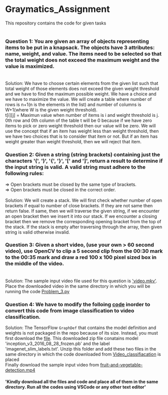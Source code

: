 # Graymatics_Assignment
This repository contains the code for given tasks<br>
<br>
### Question 1: You are given an array of objects representing items to be put in a knapsack. The objects have 3 attributes: name, weight, and value. The items need to be selected so that the total weight does not exceed the maximum weight and the value is maximized.<br><br>
Solution: We have to choose certain elements from the given list such that total weight of those elements does not exceed the given weight threshold and we have to find the maximum possible weight. We have a choice and we have to maximize the value. We will create a table where number of rows is n+1(n is the elements in the list) and number of columns is W+1(where W is the given weight threshold). <br>
t[i][j] = Maximun value when number of items is i and weight threshold is j.<br>
0th row and 0th column of the table t will be 0 because if we have zero items to pick or zero weight threshold then our value will be zero.
We will use the concept that if an item has weight less than weight threshold, then we have two choices that is to consider that item or not. But if an item has weight greater than weight threshold, then we will reject that item.<br>

### Question 2: Given a string (string brackets) containing just the characters '(', ')', '{', '}', '[' and ']', return a result to determine if the input string is valid. A valid string must adhere to the following rules:<br>
=> Open brackets must be closed by the same type of brackets.<br>
=> Open brackets must be closed in the correct order.<br><br>
Solution: We will create a stack. We will first check whether number of open brackets if equal to number of close brackets. If they are not same then return false. If same, then we will traverse the given string, if we encounter an open bracket then we insert it into our stack. If we encounter a closing bracket then we remove the corresponding opening bracket from the top of the stack. If the stack is empty after traversing through the array, then given string is valid otherwise invalid.

### Question 3: Given a short video, (use your own > 60 second video), use OpenCV to clip a 5 second clip from the 00:30 mark to the 00:35 mark and draw a red 100 x 100 pixel sized box in the middle of the video.<br><br>
Solution: The sample input video file used for this question is ['video.mkv'](https://github.com/anoushka-sahay/Graymatics_Assignment/blob/main/video.mkv). Place the downloaded video in the same directory in which you will be running the code [Problem_3.py](https://github.com/anoushka-sahay/Graymatics_Assignment/blob/main/Problem_3.py) 

### Question 4: We have to modify the folloing [code](https://github.com/tensorflow/tensorflow/blob/master/tensorflow/examples/label_image/label_image.py) inorder to convert this code from image classification to video classification.
Solution: The TensorFlow `GraphDef` that contains the model definition and weights is not packaged in the repo because of its size. Instead, you must first download the
[file](https://storage.googleapis.com/download.tensorflow.org/models/inception_v3_2016_08_28_frozen.pb.tar.gz). This downloaded zip file conatains model 'inception_v3_2016_08_28_frozen.pb' and the label 'imagenet_slim_labels.txt'. Unzip this folder and add these two files in the same directory in which the code downloaded from [Video_classifiacation](https://github.com/anoushka-sahay/Graymatics_Assignment/blob/main/Video_classification.py) is placed<br>
Finally download the sample input video from [fruit-and-vegetable-detection.mp4](https://github.com/anoushka-sahay/Graymatics_Assignment/blob/main/fruit-and-vegetable-detection.mp4)

#### 'Kindly download all the files and code and place all of them in the same directory. Run all the codes using VSCode or any other text editor'




